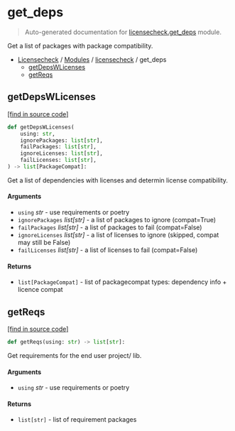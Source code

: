 # get_deps

> Auto-generated documentation for [licensecheck.get_deps](../../licensecheck/get_deps.py) module.

Get a list of packages with package compatibility.

- [Licensecheck](../README.md#licensecheck-index) / [Modules](../README.md#licensecheck-modules) / [licensecheck](index.md#licensecheck) / get_deps
    - [getDepsWLicenses](#getdepswlicenses)
    - [getReqs](#getreqs)

## getDepsWLicenses

[[find in source code]](../../licensecheck/get_deps.py#L85)

```python
def getDepsWLicenses(
    using: str,
    ignorePackages: list[str],
    failPackages: list[str],
    ignoreLicenses: list[str],
    failLicenses: list[str],
) -> list[PackageCompat]:
```

Get a list of dependencies with licenses and determin license compatibility.

#### Arguments

- `using` *str* - use requirements or poetry
- `ignorePackages` *list[str]* - a list of packages to ignore (compat=True)
- `failPackages` *list[str]* - a list of packages to fail (compat=False)
- `ignoreLicenses` *list[str]* - a list of licenses to ignore (skipped, compat may still be False)
- `failLicenses` *list[str]* - a list of licenses to fail (compat=False)

#### Returns

- `list[PackageCompat]` - list of packagecompat types: dependency info + licence compat

## getReqs

[[find in source code]](../../licensecheck/get_deps.py#L41)

```python
def getReqs(using: str) -> list[str]:
```

Get requirements for the end user project/ lib.

#### Arguments

- `using` *str* - use requirements or poetry

#### Returns

- `list[str]` - list of requirement packages
